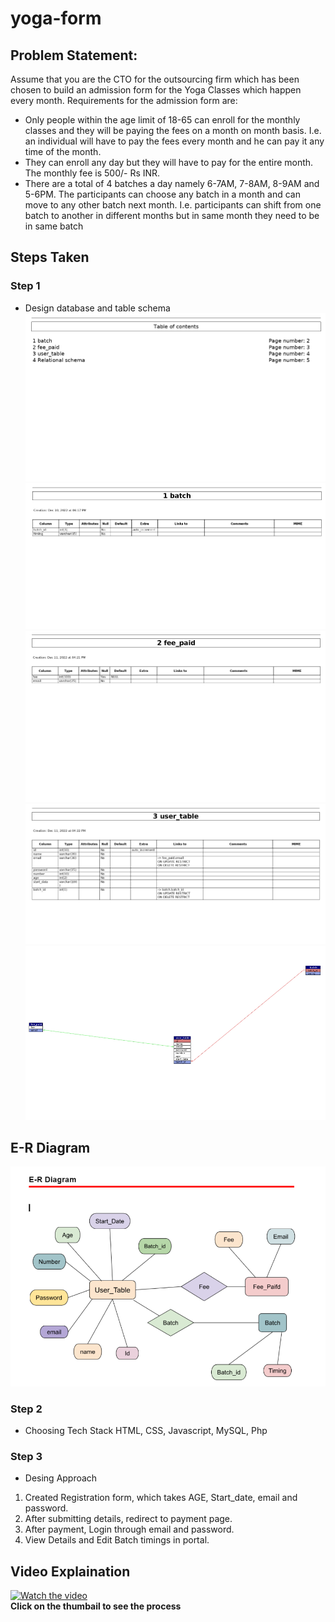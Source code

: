 # yoga-form
## Problem Statement:
Assume that you are the CTO for the outsourcing firm which has been chosen to build an
admission form for the Yoga Classes which happen every month.
Requirements for the admission form are:
- Only people within the age limit of 18-65 can enroll for the monthly classes and they will
be paying the fees on a month on month basis. I.e. an individual will have to pay the fees
every month and he can pay it any time of the month.
- They can enroll any day but they will have to pay for the entire month. The monthly fee is
500/- Rs INR.
- There are a total of 4 batches a day namely 6-7AM, 7-8AM, 8-9AM and 5-6PM. The
participants can choose any batch in a month and can move to any other batch next
month. I.e. participants can shift from one batch to another in different months but in
same month they need to be in same batch

## Steps Taken
### Step 1
- Design database and table schema
![](https://github.com/Maharaj7809/Flexmoney-Internship-Program-2024---Assignment/blob/master/images/yoga_firm_schema_page-0001.png)
![](https://github.com/Maharaj7809/Flexmoney-Internship-Program-2024---Assignment/blob/master/images/yoga_firm_schema_page-0002.png)
![](https://github.com/Maharaj7809/Flexmoney-Internship-Program-2024---Assignment/blob/master/images/yoga_firm_schema_page-0003.png)
![](https://github.com/Maharaj7809/Flexmoney-Internship-Program-2024---Assignment/blob/master/images/yoga_firm_schema_page-0004.png)
![](https://github.com/Maharaj7809/Flexmoney-Internship-Program-2024---Assignment/blob/master/images/yoga_firm_schema_page-0005.png)

## E-R Diagram
![](https://github.com/Maharaj7809/Flexmoney-Internship-Program-2024---Assignment/blob/master/images/er.png)
### Step 2
- Choosing Tech Stack
HTML, CSS, Javascript, MySQL, Php

### Step 3
- Desing Approach
1. Created Registration form, which takes AGE, Start_date, email and password.
2. After submitting details, redirect to payment page.
3. After payment, Login through email and password.
4. View Details and Edit Batch timings in portal.

## Video Explaination
[![Watch the video](https://media.istockphoto.com/id/627908748/photo/woman-doing-ashtanga-vinyasa-yoga-asana-dhanurasana-bow-pose.webp?s=1024x1024&w=is&k=20&c=dz37cxaBEisBqFOlB0Q1k1l71CB1oTUuKAoQ1hXHvb0=)](https://clipchamp.com/watch/LNFSGHQ4odY)
</br> **Click on the thumbail to see the process**
